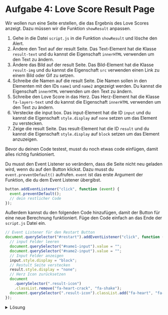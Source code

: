 # Aufgabe 4: Love Score Result Page

Wir wollen nun eine Seite erstellen, die das Ergebnis des Love Scores anzeigt. Dazu müssen wir die Funktion `showResult` anpassen.

1. Gehe in die Datei `script.js` in die Funktion `showResult` und lösche den Alert.
2. Ändere den Text auf der result Seite. Das Text-Element hat die Klasse `result-text` und du kannst die Eigenschaft `innerHTML` verwenden um den Text zu ändern.
3. Ändere das Bild auf der result Seite. Das Bild-Element hat die Klasse `result-img` und du kannst die Eigenschaft `src` verwenden einen Link zu einem Bild oder Gif zu setzen.
4. Schreibe die Namen auf die result Seite. Die Namen sollen in den Elementen mit den IDs `name1` und `name2` angezeigt werden. Du kannst die Eigenschaft `innerHTML` verwenden um den Text zu ändern.
5. Schreibe den Love Score in das Herz. Das Herz-Element hat die Klasse `fa-layers-text` und du kannst die Eigenschaft `innerHTML` verwenden um den Text zu ändern.
6. Verstecke die input box. Das input-Element hat die ID `input` und du kannst die Eigenschaft `style.display` auf `none` setzen um das Element zu verstecken.
7. Zeige die result Seite. Das result-Element hat die ID `result` und du kannst die Eigenschaft `style.display` auf `block` setzen um das Element anzuzeigen.

Bevor du deinen Code testest, musst du noch etwas code einfügen, damit alles richtig funktioniert.

Du musst den Event Listener so verändern, dass die Seite nicht neu geladen wird, wenn du auf den Button klickst. Dazu musst du `event.preventDefault()` aufrufen. `event` ist das erste Argument der Funktion, die du dem Event Listener übergibst.

```js
button.addEventListener("click", function (event) {
  event.preventDefault();
  // dein restlicher Code
});
```

Außerdem kannst du den folgenden Code hinzufügen, damit der Button für eine neue Berechnung funktioniert. Füge den Code einfach an das Ende der `script.js` Datei ein.

```js
// Event Listener für den Restart Button
document.querySelector("#restart").addEventListener("click", function (event) {
  // input Felder leeren
  document.querySelector("#name1-input").value = "";
  document.querySelector("#name2-input").value = "";
  // Input Felder anzeigen
  input.style.display = "block";
  // Restult Seite verstecken
  result.style.display = "none";
  // Herz Icon zurücksetzen
  document
    .querySelector(".result-icon")
    .classList.remove("fa-heart-crack", "fa-shake");
  document.querySelector(".result-icon").classList.add("fa-heart", "fa-beat");
});
```

<details>
<summary>Lösung</summary>

#### script.js

```js
// sichere die Input Box in einer Variable
const input = document.querySelector("#input");
// sichere die Result Seite in einer Variable
const result = document.querySelector("#result");

function showResult(name1, name2, loveScore) {
  // ändere den Text auf der result Seite
  document.querySelector(".result-text").innerHTML =
    "Ihr seid ein Perfect Match";

  // ändere das Bild auf der result Seite
  document.querySelector(".result-img").src =
    "https://www.icegif.com/wp-content/uploads/2022/08/icegif-879.gif";

  // schreibe die namen auf die result Seite
  document.querySelector("#name1").innerHTML = name1;
  document.querySelector("#name2").innerHTML = name2;

  // schreibe den love score in das Herz
  document.querySelector(".fa-layers-text").innerHTML = loveScore + "%";

  // verstecke die input box
  input.style.display = "none";
  // zeige die result Seite
  result.style.display = "block";
}
```

</details>
